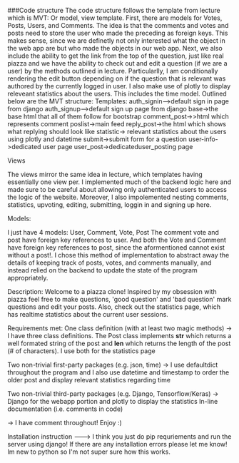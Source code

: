 ###Code structure
The code structure follows the template from lecture which is MVT: Or model, view template.
First, there are models for Votes, Posts, Users, and Comments. The idea is that the comments 
and votes and posts  need to store the user who made the preceding as foreign keys. This makes
sense, since we are definetly not only interested what the object in the web app are
but who made the objects in our web app. Next, we also include the ability to get the link from the top of
the question, just like real piazza and we have the ability to check out and edit a question (if we are a user)
by the methods outlined in lecture. Particularlly, I am conditionally rendering the edit button depending on if 
the question that is relevant was authored by the currently logged in user. I also make use of plotly
to display releveant statistics about the users. This includes the time model. 
 Outlined below are the MVT structure:
Templates:
auth_signin-->default sign in page from django
auth_signup-->default sign up page from django
base->the base html that all of them follow for bootstrap
comment_post->>html which represents comment
poslist->main feed
reply_post->the html which shows what replying should look like
statistic-> relevant statistics about the users using plotly and datetime
submit->submit form for a question
user-info->dedicated user page
user_post->dedicateduser_posting page

Views
 
 The views mirror the same idea in lecture, which templates having essentially one view per. I implemented much of the backend logic
 here and made sure to be careful about allowing only authenticated users to access the logic of the website. Moreover, I also impolemented
 nesting comments, statistics, upvoting, editing, submitting, loggin in and signing up here.

 Models:

 I just have 4 models:
User, Comment, Vote, Post
The comment vote and post have foreign key references to user. And both the Vote and Comment have foreign key references
to post, since the aformentioned cannot exist without a post!. I chose this method of implementation to abstract away the details of 
keeping track of posts, votes, and comments manually, and instead relied on the backend to update the state of the program appropriately. 

Description:
Welcome to a piazza clone! Inspired by my obsession with piazza feel free to make questions, 'good question' and 'bad question' mark questions and 
edit your posts. Also, check out the statistics page, which has realtime statistics about the current user sessions. 


Requirements met:
One class definition (with at least two magic methods)
-> I have three class definitions. The Post class implements __str__ which returns a well formated string of the post 
and __len__ which returns  the length of the post (# of characters). I use both for the statistics page

Two non-trivial first-party packages (e.g. json, time)
-> I use defaultdict throughout the program and I also use datetime and timestamp to order the older post and display relevant statistics regarding time

Two non-trivial third-party packages (e.g. Django, Tensorflow/Keras)
-> Django for the webapp portion and plotly to display the statistics
In-line documentation (i.e. comments in code)

-> I have comment throughout! Enjoy :)

Installation instruction
---> I think you just do pip requriements and run the server using django! If there are any installation errors please let me know!
Im new to python so I'm not super sure how this works.